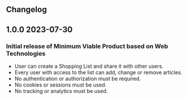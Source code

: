 ## Changelog

## 1.0.0 2023-07-30

### Initial release of Minimum Viable Product based on Web Technologies

- User can create a Shopping List and share it with other users.
- Every user with access to the list can add, change or remove articles.
- No authentication or authorization must be required.
- No cookies or sessions must be used.
- No tracking or analytics must be used.
